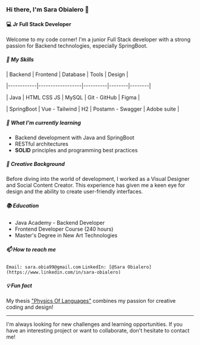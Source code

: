 ### Hi there, I'm Sara Obialero 👋
#### 💻 Jr Full Stack Developer
Welcome to my code corner! I'm a junior Full Stack developer with a strong passion for Backend technologies, especially SpringBoot.

##### 🚀 My Skills

| Backend    | Frontend         | Database | Tools  | Design |

|------------|------------------|----------|--------|--------|

| Java       | HTML CSS JS      | MySQL    | Git - GitHub    | Figma  |

| SpringBoot | Vue - Tailwind   | H2       | Postamn - Swagger |  Adobe suite      |


##### 🌱 What I'm currently learning
* Backend development with Java and SpringBoot
* RESTful architectures
* **SOLID** principles and programming best practices

##### 🎨 Creative Background
Before diving into the world of development, I worked as a Visual Designer and Social Content Creator. This experience has given me a keen eye for design and the ability to create user-friendly interfaces.

##### 📚 Education
- Java Academy - Backend Developer
- Frontend Developer Course (240 hours)
- Master's Degree in New Art Technologies

##### 📫 How to reach me
` Email: sara.obia99@gmail.com `
` LinkedIn: [@Sara Obialero](https://www.linkedin.com/in/sara-obialero) `

##### 💡 Fun fact
My thesis ["Physics Of Languages"](https://youtu.be/RWGX1qwGPVM?si=cB-uuW6n4bSkYSwu) combines my passion for creative coding and design!

---
I'm always looking for new challenges and learning opportunities. If you have an interesting project or want to collaborate, don't hesitate to contact me!

